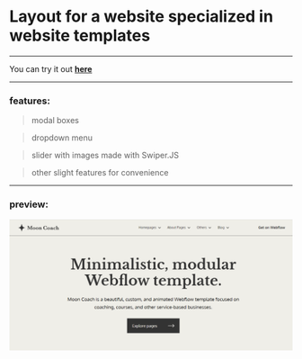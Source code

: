 # Layout for a website specialized in website templates

___

You can try it out **[here](https://enamoredevil.github.io/layout_for_website_with_templates/)**
___

### features:

 >modal boxes 

 >dropdown menu

 >slider with images made with Swiper.JS

 >other slight features for convenience 
___
### preview: 
!['preview'](images/preview.png)